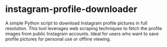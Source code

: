 # instagram-profile-downloader
  A simple Python script to download Instagram profile pictures in full resolution. This tool leverages web scraping techniques to fetch the profile images from public Instagram accounts. Ideal for users who want to save profile pictures for personal use or offline viewing.
